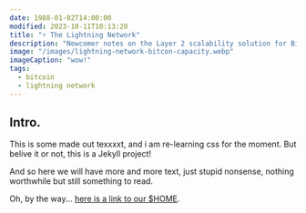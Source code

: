 ```yaml
---
date: 1988-01-02T14:00:00
modified: 2023-10-11T10:13:20
title: "⚡️ The Lightning Network"
description: "Newcomer notes on the Layer 2 scalability solution for Bitcoin"
image: "/images/lightning-network-bitcon-capacity.webp"
imageCaption: "wow!"
tags:
  - bitcoin
  - lightning network
---
```


<div class="wrapper mt-2">
    <h2 class="h3 font-italic">Intro.</h2>
    <p>
        This is some made out texxxxt, and i am re-learning css for the moment.
        But belive it or not, this is a Jekyll project!
    </p>       
    <p>
        And so here we will have more and more text, just stupid nonsense, nothing worthwhile but still something
        to read.
    </p>
    <p>Oh, by the way... <a href="/">here is a link to our $HOME</a>.</p>
    <!-- <hr> -->

</div>
